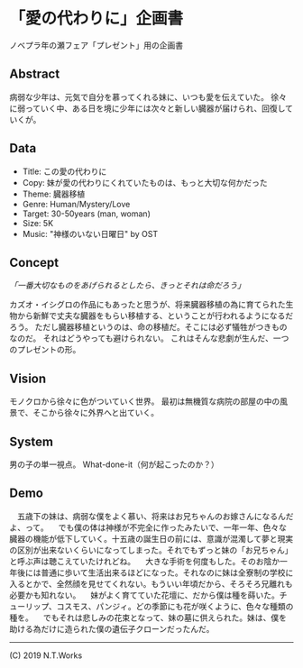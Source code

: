 # 「愛の代わりに」企画書

ノベプラ年の瀬フェア「プレゼント」用の企画書

## Abstract

病弱な少年は、元気で自分を慕ってくれる妹に、いつも愛を伝えていた。
徐々に弱っていく中、ある日を境に少年には次々と新しい臓器が届けられ、回復していくが。

## Data

- Title: この愛の代わりに
- Copy: 妹が愛の代わりにくれていたものは、もっと大切な何かだった
- Theme: 臓器移植
- Genre: Human/Mystery/Love
- Target: 30-50years (man, woman)
- Size: 5K
- Music: "神様のいない日曜日" by OST

## Concept

_「一番大切なものをあげられるとしたら、きっとそれは命だろう」_

カズオ・イシグロの作品にもあったと思うが、将来臓器移植の為に育てられた生物から新鮮で丈夫な臓器をもらい移植する、ということが行われるようになるだろう。
ただし臓器移植というのは、命の移植だ。そこには必ず犠牲がつきものなのだ。
それはどうやっても避けられない。
これはそんな悲劇が生んだ、一つのプレゼントの形。

## Vision

モノクロから徐々に色がついていく世界。
最初は無機質な病院の部屋の中の風景で、そこから徐々に外界へと出ていく。

## System

男の子の単一視点。
What-done-it（何が起こったのか？）

## Demo

　五歳下の妹は、病弱な僕をよく慕い、将来はお兄ちゃんのお嫁さんになるんだよ、って。
　でも僕の体は神様が不完全に作ったみたいで、一年一年、色々な臓器の機能が低下していく。十五歳の誕生日の前には、意識が混濁して夢と現実の区別が出来ないくらいになってしまった。それでもずっと妹の「お兄ちゃん」と呼ぶ声は聴こえていたけれどね。
　大きな手術を何度もした。そのお陰か一年後には普通に歩いて生活出来るほどになった。それなのに妹は全寮制の学校に入るとかで、全然顔を見せてくれない。もういい年頃だから、そろそろ兄離れも必要かも知れない。
　妹がよく育てていた花壇に、だから僕は種を蒔いた。チューリップ、コスモス、パンジィ。どの季節にも花が咲くように、色々な種類の種を。
　でもそれは悲しみの花束となって、妹の墓に供えられた。妹は、僕を助ける為だけに造られた僕の遺伝子クローンだったんだ。

---
(C) 2019 N.T.Works

